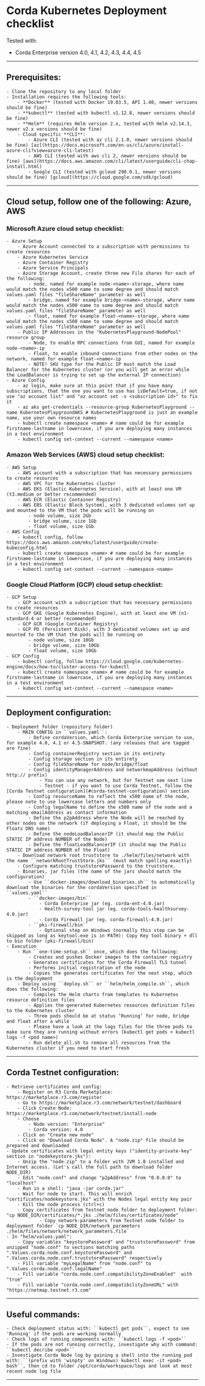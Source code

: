 # Corda Kubernetes Deployment checklist

Tested with:

- Corda Enterprise version 4.0, 4.1, 4.2, 4.3, 4.4, 4.5

---

## Prerequisites:

	- Clone the repository to any local folder
	- Installation requires the following tools:
		- **Docker** (tested with Docker 19.03.5, API 1.40, newer versions should be fine)
		- **kubectl** (tested with kubectl v1.12.8, newer versions should be fine)
		- **Helm** (requires Helm version 2.x, tested with Helm v2.14.3, newer v2.x versions should be fine)
		- Cloud specific **CLI**:
			- Azure CLI (tested with az cli 2.1.0, newer versions should be fine) [az](https://docs.microsoft.com/en-us/cli/azure/install-azure-cli?view=azure-cli-latest)
			- AWS CLI (tested with aws cli 2, newer versions should be fine) [aws](https://docs.aws.amazon.com/cli/latest/userguide/cli-chap-install.html)
			- Google CLI (tested with gcloud 290.0.1, newer versions should be fine) [gcloud](https://cloud.google.com/sdk/gcloud)

---

## Cloud setup, follow one of the following: Azure, AWS

### Microsoft Azure cloud setup checklist:

	- Azure Setup
		- Azure Account connected to a subscription with permissions to create resources
		- Azure Kubernetes Service
		- Azure Container Registry
		- Azure Service Principals
		- Azure Storage Account, create three new File shares for each of the following:
			- node, named for example node-<name>-storage, where name would match the nodes x500 name to some degree and should match values.yaml files "fileShareName" parameter as well
			- bridge, named for example bridge-<name>-storage, where name would match the nodes x500 name to some degree and should match values.yaml files "fileShareName" parameter as well
			- float, named for example float-<name>-storage, where name would match the nodes x500 name to some degree and should match values.yaml files "fileShareName" parameter as well
		- Public IP Addresses in the "KubernetesPlayground-NodePool" resource group
			- Node, to enable RPC connections from GUI, named for example node-<name>-ip
			- Float, to enable inbound connections from other nodes on the network, named for example float-<name>-ip
			- NOTE! SKU type for the Public IP must match the Load Balancer for the Kubernetes cluster (or you will get an error while the LoadBalancer is trying to set up the external IP connection)
	- Azure Config
		- az login, make sure at this point that if you have many subscriptions, that the one you want to use has isDefault=true, if not use "az account list" and "az account set -s <subscription id>" to fix it
		- az aks get-credentials --resource-group KubernetesPlayground --name KubernetesPlaygroundAKS # KubernetesPlayground is just an example name, use your own resource names
		- kubectl create namespace <name> # name could be for example firstname-lastname in lowercase, if you are deploying many instances in a test environment
		- kubectl config set-context --current --namespace <name>

### Amazon Web Services (AWS) cloud setup checklist:

	- AWS Setup
		- AWS account with a subscription that has necessary permissions to create resources
		- AWS VPC for the Kubernetes cluster
		- AWS EKS (Elastic Kubernetes Service), with at least one VM (t3.medium or better recommended)
		- AWS ECR (Elastic Container Registry)
		- AWS EBS (Elastic Block System), with 3 dedicated volumes set up and mounted to the VM that the pods will be running on
			- node volume, size 2Gb
			- bridge volume, size 1Gb
			- float volume, size 1Gb
	- AWS Config
		- kubectl config, follow https://docs.aws.amazon.com/eks/latest/userguide/create-kubeconfig.html
		- kubectl create namespace <name> # name could be for example firstname-lastname in lowercase, if you are deploying many instances in a test environment
		- kubectl config set-context --current --namespace <name>

### Google Cloud Platform (GCP) cloud setup checklist:

	- GCP Setup
		- GCP account with a subscription that has necessary permissions to create resources
		- GCP GKE (Google Kubernetes Engine), with at least one VM (n1-standard-4 or better recommended)
		- GCP GCR (Google Container Registry)
		- GCP PD (Persistent Disk), with 3 dedicated volumes set up and mounted to the VM that the pods will be running on
			- node volume, size 10Gb
			- bridge volume, size 10Gb
			- float volume, size 10Gb
	- GCP Config
		- kubectl config, follow https://cloud.google.com/kubernetes-engine/docs/how-to/cluster-access-for-kubectl
		- kubectl create namespace <name> # name could be for example firstname-lastname in lowercase, if you are deploying many instances in a test environment
		- kubectl config set-context --current --namespace <name>

---

## Deployment configuration:

	- Deployment folder (repository folder)
		- MAIN CONFIG in ``values.yaml``:
			- Define cordaVersion, which Corda Enterprise version to use, for example 4.0, 4.1 or 4.5-SNAPSHOT. (any releases that are tagged are fine)
			- Config containerRegistry section in its entirety
			- Config storage section in its entirety
			- Config fileShareName for node/bridge/float
			- Config identityManagerAddress and networkmapAddress (without http:// prefix)
				- You can use any network, but for Testnet see next line
				- Testnet - if you want to use Corda Testnet, follow the [Corda Testnet configuration](#corda-testnet-configuration) section
			- Config resourceName to reflect the x500 name of the node, please note to use lowercase letters and numbers only
			- Config legalName to define the x500 name of the node and a matching emailAddress as contact information
			- Define the p2pAddress where the Node will be reached by other nodes on the network (if deploying a Float, it should be the Floats DNS name)
			- Define the nodeLoadBalancerIP (it should map the Public STATIC IP address NUMBER of the Node)
			- Define the floatLoadBalancerIP (it should map the Public STATIC IP address NUMBER of the Float)
		- Download network root truststore to ./helm/files/network with the name ``networkRootTrustStore.jks`` (must match spelling exactly)
		- Configure matching truststorePassword to the truststore.
		- Binaries, jar files (the name of the jars should match the configuration)
			- Use ``docker-images/download_binaries.sh`` to automatically download the binaries for the cordaVersion specified in ``values.yaml``
			- ``docker-images/bin``
				- Corda Enterprise jar (eg. corda-ent-4.0.jar)
				- Health-survey-tool jar (eg. corda-tools-healthsurvey-4.0.jar)
				- Corda Firewall jar (eg. corda-firewall-4.0.jar)
			- ``pki-firewall/bin``
				- Optional step on Windows (normally this step can be skipped as long as keytool.exe is in PATH): Copy Key tool binary + dll to bin folder (pki-firewall/bin)
	- Execution
		- Run ``one-time-setup.sh`` once, which does the following:
			- Creates and pushes Docker images to the container registry
			- Generates certificates for the Corda Firewall TLS tunnel
			- Performs initial registration of the node
			- Copies the generates certificates for the next step, which is the deployment
		- Deploy using ``deploy.sh`` or ``helm/helm_compile.sh``, which does the following:
			- Compiles the Helm charts from templates to Kubernetes resource definition files
			- Applies the generated Kubernetes resources definition files to the Kubernetes cluster
			- Three pods should be at status ‘Runningʼ for node, bridge and float after a while
			- Please have a look at the logs files for the three pods to make sure they are running without errors (kubectl get pods + kubectl logs -f <pod name>)
			- Run delete_all.sh to remove all resources from the Kubernetes cluster if you need to start fresh

---

## Corda Testnet configuration:

	- Retrieve certificates and config:
		- Register on R3 Corda Marketplace: https://marketplace.r3.com/register
		- Go to https://marketplace.r3.com/network/testnet/dashboard
		- Click Create Node: https://marketplace.r3.com/network/testnet/install-node
		- Choose 
			- Node version: "Enterprise"
			- Corda version: 4.0
		- Click on "Create new node"
		- Click on "Download Corda Node". A "node.zip" file should be prepared and downloaded
	- Update certificates with legal entity keys ("identity-private-key" section in "nodekeystore.jks"):
		- Unzip the "node.zip" to a folder with JVM 1.8 installed and Internet access. (Let's call the full path to download folder NODE_DIR)
		- Edit "node.conf" and change "p2pAddress" from "0.0.0.0" to "localhost" 
		- Run in a shell: "java -jar corda.jar"
		- Wait for node to start. This will enrich "certificates/nodekeystore.jks" with the Nodes legal entity key pair
		- Kill the node process (ctrl+c)
		- Copy certificates from Testnet node folder to deployment folder: "cp NODE_DIR/certificates/*.jks ./helm/files/certificates/node"
                - Copy network-parameters from Testnet node folder to deployment folder `cp NODE_DIR/network_parameters ./helm/files/network/network_parameters.file` 
	- In "helm/values.yaml":
		- Copy variables "keystorePassword" and "truststorePassword" from unzipped "node.conf" to sections matching paths ".Values.corda.node.conf.keystorePassword" and ".Values.corda.node.conf.truststorePassword" respectively
		- Fill variable "myLegalName" from "node.conf" to ".Values.corda.node.conf.legalName"
		- Fill variable "corda.node.conf.compatibilityZoneEnabled"  with "true"
		- Fill variable "corda.node.conf.compatibilityZoneURL" with "https://netmap.testnet.r3.com"

---

## Useful commands:

	- Check deployment status with: ``kubectl get pods``, expect to see 'Running' if the pods are working normally
	- Check logs of running components with: ``kubectl logs -f <pod>``
	- If the pods are not running correctly, investigate why with command: ``kubectl decribe <pod>``
	- Investigate Corda Node log by gaining a shell into the running pod with: ``(prefix with 'winpty' on Windows) kubectl exec -it <pod> bash``, then cd to folder /opt/corda/workspace/logs and look at most recent node log file

---
